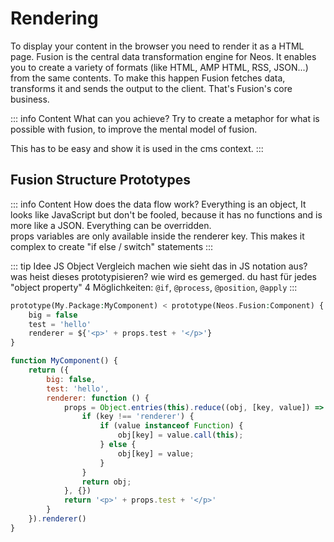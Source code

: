 # Rendering

To display your content in the browser you need to render it as a HTML page.
Fusion is the central data transformation engine for Neos.
It enables you to create a variety of formats (like HTML, AMP HTML, RSS, JSON...) from the same contents.
To make this happen Fusion fetches data, transforms it and sends the output to the client. That's Fusion's core business.

::: info Content
What can you achieve? Try to create a metaphor for what is possible with fusion, to improve the mental model of fusion.

This has to be easy and show it is used in the cms context.
:::

## Fusion Structure Prototypes

::: info Content
How does the data flow work? Everything is an object, It looks like JavaScript but don't be fooled,
because it has no functions and is more like a JSON. Everything can be overridden.  
props variables are only available inside the renderer key. This makes it complex to create "if else / switch"
statements
:::

::: tip Idee
JS Object Vergleich machen wie sieht das in JS notation aus? was heist dieses prototypisieren? wie wird es gemerged. du
hast für jedes "object property" 4 Möglichkeiten: `@if`, `@process`, `@position`, `@apply`
:::

```php
prototype(My.Package:MyComponent) < prototype(Neos.Fusion:Component) {
    big = false
    test = 'hello'
    renderer = ${'<p>' + props.test + '</p>'}
}
```

```js
function MyComponent() {
    return ({
        big: false,
        test: 'hello',
        renderer: function () {
            props = Object.entries(this).reduce((obj, [key, value]) => {
                if (key !== 'renderer') {
                    if (value instanceof Function) {
                        obj[key] = value.call(this);
                    } else {
                        obj[key] = value;
                    }
                }
                return obj;
            }, {})
            return '<p>' + props.test + '</p>'
        }
    }).renderer()
}
```
